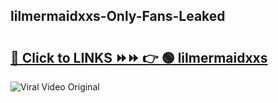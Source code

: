 
 ## lilmermaidxxs-Only-Fans-Leaked

# <h2><a href="https://clipsfans.com/lilmermaidxxs&ref=git">🔗 Click to LINKS ⏩⏩ 👉 🟢 lilmermaidxxs </a></h2>

<a href="https://clipsfans.com/lilmermaidxxs&ref=git" rel="nofollow" data-target="animated-image.originalLink"><img src="https://i.ibb.co.com/xMMVF88/686577567.gif" alt="Viral Video Original" style="max-width: 100%; display: inline-block;" data-target="animated-image.originalImage"></a>
